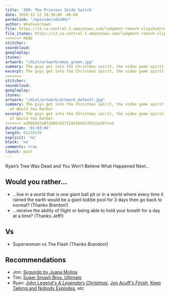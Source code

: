 ```yaml
---
title: '209: The Princess Zelda Switch'
date: 2018-12-12 18:30:00 -06:00
permalink: "/episode/s02e09/"
author: Whatevertown
file: https://s3.ca-central-1.amazonaws.com/lodgment-remark-slipshod/s02e09.mp3
file_itunes: https://s3.ca-central-1.amazonaws.com/lodgment-remark-slipshod/s02e09.m4a
<<<<<<< HEAD
stitcher:
soundcloud:
googleplay:
itunes:
artwork: "/dist/artwork/xmas_green.jpg"
summary: The guys get into the Christmas spirit, the video game spirit, and the spirit of Would You Rather.
excerpt: The guys get into the Christmas spirit, the video game spirit, and the spirit of Would You Rather.
=======
stitcher: 
soundcloud: 
googleplay: 
itunes: 
artwork: "/dist/artwork/artwork_default.jpg"
summary: The guys get into the Christmas spirit, the video game spirit, and the spirit
  of Would You Rather.
excerpt: The guys get into the Christmas spirit, the video game spirit, and the spirit
  of Would You Rather.
>>>>>>> e209b583a0f3986c837124336dd176321e367ced
duration: '01:03:04'
length: 61218139
explicit: 'no'
block: 'no'
comments: true
layout: post
---
```


Ryan’s Tree Was Dead and You Won’t Believe What Happened Next…

## Would you rather…
- …live in a world that is one giant ball pit or in a world where every time it rained the earth would be a giant kiddie pool for 3 days then go back to normal? (Thanks Brenton!)
- …receive the ability of flight or being able to hold your breath for a day at a time? (Thanks Jeff!)

## Vs
- Superwoman vs The Flash (Thanks Brandon!)

## Recommendations
- Jon: [*Segundo* by Juana Molina](https://open.spotify.com/album/0IGjy41Ndw3xnitLjjCxj6?si=FAvELFm_RyO3H8tegBRDYw)
- Tim: [Super Smash Bros. Ultimate](https://www.smashbros.com/)
- Ryan: [John Legend's *A Legendary Christmas*](https://open.spotify.com/album/1rJRpYs4BJ7GIDG0zZCJSM?si=n_jR8GcCRPKee4WCWcL_Mg), [Jon Acuff's *Finish*](https://www.goodreads.com/book/show/35397160-finish), [Keep Talking and Nobody Explodes](http://www.keeptalkinggame.com), etc
